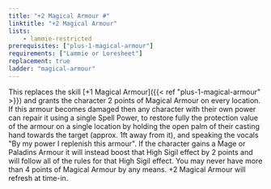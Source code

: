 ```yaml
---
title: "+2 Magical Armour #"
linktitle: "+2 Magical Armour"
lists:
    - lammie-restricted
prerequisites: ["plus-1-magical-armour"]
requirements: ["Lammie or Loresheet"]
replacement: true
ladder: "magical-armour"
---
```

This replaces the skill [+1 Magical Armour]({{< ref "plus-1-magical-armour" >}}) and grants the character 2 points of Magical Armour on every location. If this armour becomes damaged then any character with their own power can repair it using a single Spell Power, to restore fully the protection value of the armour on a single location by holding the open palm of their casting hand towards the target (approx. 1ft away from it), and speaking the vocals "By my power I replenish this armour". If the character gains a Mage or Paladins Armour it will instead boost that High Sigil effect by 2 points and will follow all of the rules for that High Sigil effect. You may never have more than 4 points of Magical Armour by any means. +2 Magical Armour will refresh at time-in.
